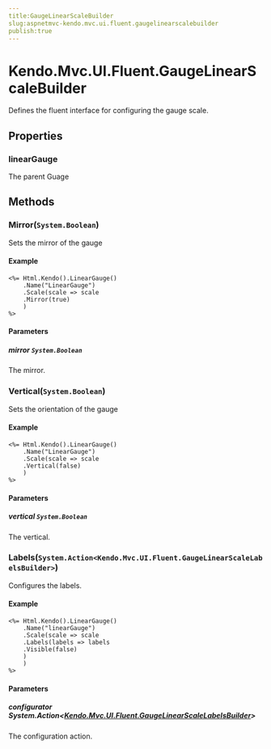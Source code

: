 ```yaml
---
title:GaugeLinearScaleBuilder
slug:aspnetmvc-kendo.mvc.ui.fluent.gaugelinearscalebuilder
publish:true
---
```


# Kendo.Mvc.UI.Fluent.GaugeLinearScaleBuilder
Defines the fluent interface for configuring the gauge scale.


## Properties
### linearGauge
The parent Guage



## Methods

### Mirror(`System.Boolean`)
Sets the mirror of the gauge


#### Example

    <%= Html.Kendo().LinearGauge()
        .Name("LinearGauge")
        .Scale(scale => scale
        .Mirror(true)
        )
    %>
        


#### Parameters

##### mirror `System.Boolean`
The mirror.




### Vertical(`System.Boolean`)
Sets the orientation of the gauge


#### Example

    <%= Html.Kendo().LinearGauge()
        .Name("LinearGauge")
        .Scale(scale => scale
        .Vertical(false)
        )
    %>
        


#### Parameters

##### vertical `System.Boolean`
The vertical.




### Labels(`System.Action<Kendo.Mvc.UI.Fluent.GaugeLinearScaleLabelsBuilder>`)
Configures the labels.


#### Example

    <%= Html.Kendo().LinearGauge()
        .Name("linearGauge")
        .Scale(scale => scale
        .Labels(labels => labels
        .Visible(false)
        )
        )
    %>
        


#### Parameters

##### configurator System.Action<[Kendo.Mvc.UI.Fluent.GaugeLinearScaleLabelsBuilder](/api/wrappers/aspnet-mvc/Kendo.Mvc.UI.Fluent/GaugeLinearScaleLabelsBuilder)>
The configuration action.






